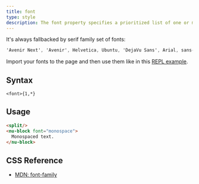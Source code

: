 ```yaml
---
title: font
type: style
description: The font property specifies a prioritized list of one or more font family names and/or generic family names for the selected element. 
---
```


It's always fallbacked by serif family set of fonts: 

```css
'Avenir Next', 'Avenir', Helvetica, Ubuntu, 'DejaVu Sans', Arial, sans-serif`.
```

Import your fonts to the page and then use them like in this [REPL example](!https://numl.design/repl#600ff4c66cd202483f3a8798).

## Syntax

```
<font>{1,*}
```

## Usage

```html
<split/>
<nu-block font="monospace">
  Monospaced text.
</nu-block>
```

## CSS Reference

* [MDN: font-family](!https://developer.mozilla.org/en-US/docs/Web/CSS/font-family)
